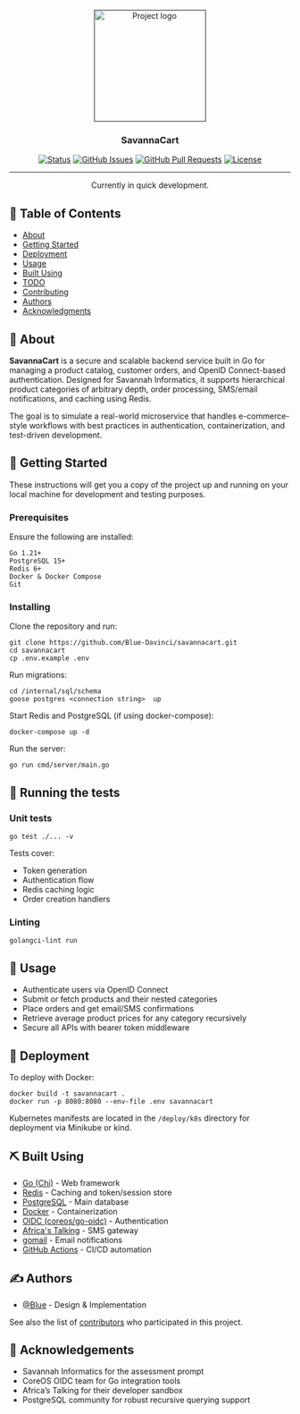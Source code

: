 <p align="center">
  <a href="" rel="noopener">
 <img width=200px height=200px src="https://i.imgur.com/6wj0hh6.jpg" alt="Project logo"></a>
</p>

<h3 align="center">SavannaCart</h3>

<div align="center">

[![Status](https://img.shields.io/badge/status-active-success.svg)]()
[![GitHub Issues](https://img.shields.io/github/issues/kylelobo/The-Documentation-Compendium.svg)](https://github.com/kylelobo/The-Documentation-Compendium/issues)
[![GitHub Pull Requests](https://img.shields.io/github/issues-pr/kylelobo/The-Documentation-Compendium.svg)](https://github.com/kylelobo/The-Documentation-Compendium/pulls)
[![License](https://img.shields.io/badge/license-MIT-blue.svg)](/LICENSE)

</div>

---

<p align="center"> Currently in quick development. 
    <br> 
</p>

## 📝 Table of Contents

- [About](#about)
- [Getting Started](#getting_started)
- [Deployment](#deployment)
- [Usage](#usage)
- [Built Using](#built_using)
- [TODO](../TODO.md)
- [Contributing](../CONTRIBUTING.md)
- [Authors](#authors)
- [Acknowledgments](#acknowledgement)

## 🧐 About <a name = "about"></a>

**SavannaCart** is a secure and scalable backend service built in Go for managing a product catalog, customer orders, and OpenID Connect-based authentication. Designed for Savannah Informatics, it supports hierarchical product categories of arbitrary depth, order processing, SMS/email notifications, and caching using Redis.

The goal is to simulate a real-world microservice that handles e-commerce-style workflows with best practices in authentication, containerization, and test-driven development.

## 🏁 Getting Started <a name = "getting_started"></a>

These instructions will get you a copy of the project up and running on your local machine for development and testing purposes.

### Prerequisites

Ensure the following are installed:

```
Go 1.21+
PostgreSQL 15+
Redis 6+
Docker & Docker Compose
Git
```

### Installing

Clone the repository and run:

```
git clone https://github.com/Blue-Davinci/savannacart.git
cd savannacart
cp .env.example .env
```

Run migrations:

```
cd /internal/sql/schema
goose postgres <connection string>  up
```

Start Redis and PostgreSQL (if using docker-compose):

```
docker-compose up -d
```

Run the server:

```
go run cmd/server/main.go
```

## 🔧 Running the tests <a name = "tests"></a>

### Unit tests

```
go test ./... -v
```

Tests cover:
- Token generation
- Authentication flow
- Redis caching logic
- Order creation handlers

### Linting

```
golangci-lint run
```

## 🎈 Usage <a name="usage"></a>

- Authenticate users via OpenID Connect
- Submit or fetch products and their nested categories
- Place orders and get email/SMS confirmations
- Retrieve average product prices for any category recursively
- Secure all APIs with bearer token middleware

## 🚀 Deployment <a name = "deployment"></a>

To deploy with Docker:

```
docker build -t savannacart .
docker run -p 8080:8080 --env-file .env savannacart
```

Kubernetes manifests are located in the `/deploy/k8s` directory for deployment via Minikube or kind.

## ⛏️ Built Using <a name = "built_using"></a>

- [Go (Chi)](https://github.com/go-chi/chi) - Web framework
- [Redis](https://redis.io/) - Caching and token/session store
- [PostgreSQL](https://www.postgresql.org/) - Main database
- [Docker](https://www.docker.com/) - Containerization
- [OIDC (coreos/go-oidc)](https://github.com/coreos/go-oidc) - Authentication
- [Africa's Talking](https://africastalking.com/) - SMS gateway
- [gomail](https://pkg.go.dev/gopkg.in/gomail.v2) - Email notifications
- [GitHub Actions](https://github.com/features/actions) - CI/CD automation

## ✍️ Authors <a name = "authors"></a>

- [@Blue](https://github.com/Blue-Davinci) - Design & Implementation

See also the list of [contributors](https://github.com/Blue-Davinci/savannacart/contributors) who participated in this project.

## 🎉 Acknowledgements <a name = "acknowledgement"></a>

- Savannah Informatics for the assessment prompt
- CoreOS OIDC team for Go integration tools
- Africa’s Talking for their developer sandbox
- PostgreSQL community for robust recursive querying support
